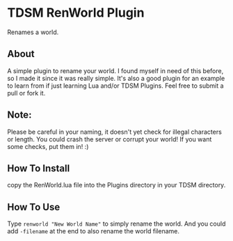 # TDSM RenWorld Plugin
Renames a world.

## About
A simple plugin to rename your world. I found myself in need of this before, so I made it since it was really simple. It's also a good plugin for an example to learn from if just learning Lua and/or TDSM Plugins. Feel free to submit a pull or fork it.

## Note:
Please be careful in your naming, it doesn't yet check for illegal characters or length. You could crash the server or corrupt your world! If you want some checks, put them in! :)

## How To Install
copy the RenWorld.lua file into the Plugins directory in your TDSM directory.

## How To Use
Type `renworld "New World Name"` to simply rename the world. And you could add `-filename` at the end to also rename the world filename.
